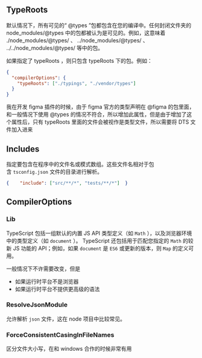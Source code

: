 ## TypeRoots

默认情况下，所有可见的“ @types ”包都包含在您的编译中。任何封闭文件夹的 node_modules/@types 中的包都被认为是可见的。例如，这意味着 ./node_modules/@types/ 、 ../node_modules/@types/ 、 ../../node_modules/@types/ 等中的包。

如果指定了 typeRoots ，则只包含 typeRoots 下的包。例如：

```json
{
  "compilerOptions": {
    "typeRoots": ["./typings", "./vendor/types"]
  }
}
```

我在开发 figma 插件的时候，由于 figma 官方的类型声明在 @figma 的包里面，和一般情况下使用 @types 的情况不符合，所以增加此属性，但是由于增加了这个属性后，只有 typeRoots 里面的文件会被视作是类型文件，所以需要将 DTS 文件加入进来


## Includes

指定要包含在程序中的文件名或模式数组。这些文件名相对于包含 `tsconfig.json` 文件的目录进行解析。

```json
{    "include": ["src/**/*", "tests/**/*"]  }
```

## CompilerOptions

### Lib

TypeScript 包括一组默认的内置 JS API 类型定义（如 `Math` ），以及浏览器环境中的类型定义（如 `document` ）。 TypeScript 还包括用于匹配您指定的 `Math` 的较新 JS 功能的 API；例如，如果 `document` 是 `ES6` 或更新的版本，则 `Map` 的定义可用。

一般情况下不许需要改变，但是

- 如果运行时平台不是浏览器
- 如果运行时平台不提供更高级的语法

### ResolveJsonModule

允许解析 `json` 文件，这在 node 项目中比较常见。

### ForceConsistentCasingInFileNames

区分文件大小写，在和 windows 合作的时候非常有用
